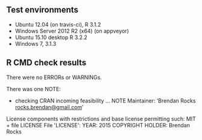 ## Test environments
* Ubuntu 12.04 (on travis-ci), R 3.1.2
* Windows Server 2012 R2 (x64) (on appveyor)
* Ubuntu 15.10 desktop R 3.2.2
* Windows 7, 3.1.3

## R CMD check results
There were no ERRORs or WARNINGs. 

There was one NOTE:

* checking CRAN incoming feasibility ... NOTE
Maintainer: ‘Brendan Rocks <rocks.brendan@gmail.com>’

License components with restrictions and base license permitting such:
  MIT + file LICENSE
File 'LICENSE':
  YEAR: 2015
  COPYRIGHT HOLDER: Brendan Rocks